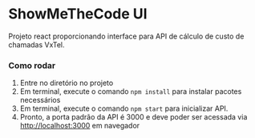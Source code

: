 # ShowMeTheCode UI

Projeto react proporcionando interface para API de cálculo de custo de chamadas VxTel.

### Como rodar

1. Entre no diretório no projeto
2. Em terminal, execute o comando `npm install` para instalar pacotes necessários
3. Em terminal, execute o comando `npm start` para inicializar API.
4. Pronto, a porta padrão da API é 3000 e deve poder ser acessada via [http://localhost:3000](http://localhost:3000) em navegador
